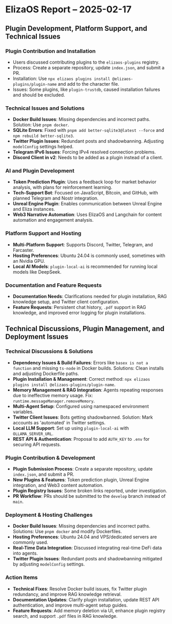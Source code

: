 # ElizaOS Report – 2025-02-17

## Plugin Development, Platform Support, and Technical Issues

### Plugin Contribution and Installation
- Users discussed contributing plugins to the `elizaos-plugins` registry.
- Process: Create a separate repository, update `index.json`, and submit a PR.
- Installation: Use `npx elizaos plugins install @elizaos-plugins/plugin-name` and add to the character file.
- Issues: Some plugins, like `plugin-trustdb`, caused installation failures and should be excluded.

### Technical Issues and Solutions
- **Docker Build Issues**: Missing dependencies and incorrect paths. Solution: Use `pnpm docker`.
- **SQLite Errors**: Fixed with `pnpm add better-sqlite3@latest --force` and `npm rebuild better-sqlite3`.
- **Twitter Plugin Issues**: Redundant posts and shadowbanning. Adjusting `modelConfig` settings helped.
- **Telegram IPv6 Issues**: Forcing IPv4 resolved connection problems.
- **Discord Client in v2**: Needs to be added as a plugin instead of a client.

### AI and Plugin Development
- **Token Prediction Plugin**: Uses a feedback loop for market behavior analysis, with plans for reinforcement learning.
- **Tech-Support Bot**: Focused on JavaScript, Bitcoin, and GitHub, with planned Telegram and Nostr integration.
- **Unreal Engine Plugin**: Enables communication between Unreal Engine and Eliza instances.
- **Web3 Narrative Automation**: Uses ElizaOS and Langchain for content automation and engagement analysis.

### Platform Support and Hosting
- **Multi-Platform Support**: Supports Discord, Twitter, Telegram, and Farcaster.
- **Hosting Preferences**: Ubuntu 24.04 is commonly used, sometimes with an Nvidia GPU.
- **Local AI Models**: `plugin-local-ai` is recommended for running local models like DeepSeek.

### Documentation and Feature Requests
- **Documentation Needs**: Clarifications needed for plugin installation, RAG knowledge setup, and Twitter client configuration.
- **Feature Requests**: Persistent chat history, `.pdf` support in RAG knowledge, and improved error logging for plugin installations.

## Technical Discussions, Plugin Management, and Deployment Issues

### Technical Discussions & Solutions
- **Dependency Issues & Build Failures**: Errors like `basex is not a function` and missing `ts-node` in Docker builds. Solutions: Clean installs and adjusting Dockerfile paths.
- **Plugin Installation & Management**: Correct method: `npx elizaos plugins install @elizaos-plugins/plugin-name`.
- **Memory Management & RAG Integration**: Agents repeating responses due to ineffective memory usage. Fix: `runtime.messageManager.removeMemory`.
- **Multi-Agent Setup**: Configured using namespaced environment variables.
- **Twitter Client Issues**: Bots getting shadowbanned. Solution: Mark accounts as 'automated' in Twitter settings.
- **Local LLM Support**: Set up using `plugin-local-ai` with `OLLAMA_SERVER_URL`.
- **REST API & Authentication**: Proposal to add `AUTH_KEY` to `.env` for securing API requests.

### Plugin Contribution & Development
- **Plugin Submission Process**: Create a separate repository, update `index.json`, and submit a PR.
- **New Plugins & Features**: Token prediction plugin, Unreal Engine integration, and Web3 content automation.
- **Plugin Registry Issues**: Some broken links reported, under investigation.
- **PR Workflow**: PRs should be submitted to the `develop` branch instead of `main`.

### Deployment & Hosting Challenges
- **Docker Build Issues**: Missing dependencies and incorrect paths. Solutions: Use `pnpm docker` and modify Dockerfiles.
- **Hosting Preferences**: Ubuntu 24.04 and VPS/dedicated servers are commonly used.
- **Real-Time Data Integration**: Discussed integrating real-time DeFi data into agents.
- **Twitter Plugin Issues**: Redundant posts and shadowbanning mitigated by adjusting `modelConfig` settings.

### Action Items
- **Technical Fixes**: Resolve Docker build issues, fix Twitter plugin redundancy, and improve RAG knowledge retrieval.
- **Documentation Updates**: Clarify plugin installation, update REST API authentication, and improve multi-agent setup guides.
- **Feature Requests**: Add memory deletion via UI, enhance plugin registry search, and support `.pdf` files in RAG knowledge.
